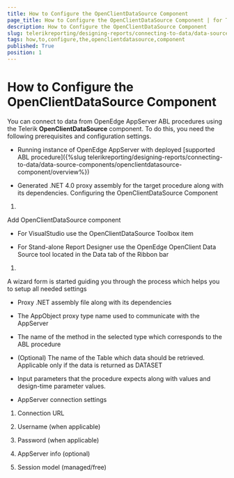```yaml
---
title: How to Configure the OpenClientDataSource Component
page_title: How to Configure the OpenClientDataSource Component | for Telerik Reporting Documentation
description: How to Configure the OpenClientDataSource Component
slug: telerikreporting/designing-reports/connecting-to-data/data-source-components/openclientdatasource-component/how-to-configure-the-openclientdatasource-component
tags: how,to,configure,the,openclientdatasource,component
published: True
position: 1
---
```


# How to Configure the OpenClientDataSource Component



You can connect to data from OpenEdge AppServer ABL procedures using the
        Telerik __OpenClientDataSource__ component. To do this, you need the following prerequisites and configuration settings.
      

* Running instance of OpenEdge AppServer with deployed
              [supported ABL procedure]({%slug telerikreporting/designing-reports/connecting-to-data/data-source-components/openclientdatasource-component/overview%})

* Generated .NET 4.0 proxy assembly for the target procedure along with its dependencies.
            Configuring the OpenClientDataSource Component
1. 

Add OpenClientDataSource component

* For VisualStudio use the OpenClientDataSource Toolbox item
                

* For Stand-alone Report Designer use the OpenEdge OpenClient Data Source tool located in the Data tab of the Ribbon bar
                
1. 

A wizard form is started guiding you through the process which helps you to setup all needed settings

* Proxy .NET assembly file along with its dependencies
                

* The AppObject proxy type name used to communicate with the AppServer
                

* The name of the method in the selected type which corresponds to the ABL procedure
                

* (Optional) The name of the Table which data should be retrieved. Applicable only if the data is returned as DATASET
                

* Input parameters that the procedure expects along with values and design-time parameter values.
                

* AppServer connection settings
                

1. Connection URL

1. Username (when applicable)

1. Password (when applicable)

1. AppServer info (optional)

1. Session model (managed/free)
